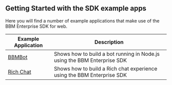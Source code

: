 ## Getting Started with the SDK example apps

Here you will find a number of example applications that make use of the BBM Enterprise SDK for web.


| Example Application | Description |
| ----------- | ----------- |
| [BBMBot](Node/README.md) | Shows how to build a bot running in Node.js using the BBM Enterprise SDK |
| [Rich Chat](RichChat/README.md) | Shows how to build a Rich chat experience using the BBM Enterprise SDK |

